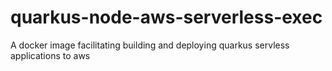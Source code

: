# quarkus-node-aws-serverless-exec
A docker image facilitating building and deploying quarkus servless applications to aws
